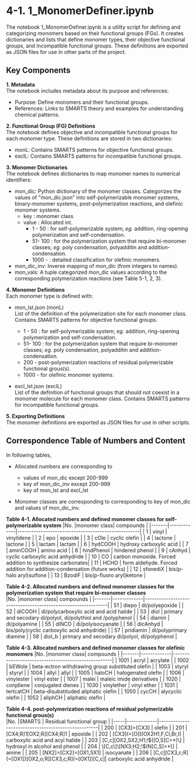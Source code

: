 # 4-1. 1_MonomerDefiner.ipynb
The notebook 1_MonomerDefiner.ipynb is a utility script for defining and categorizing monomers based on their functional groups (FGs). It creates dictionaries and lists that define monomer types, their objective functional groups, and incompatible functional groups. These definitions are exported as JSON files for use in other parts of the project.

## Key Components
**1. Metadata**  
The notebook includes metadata about its purpose and references:

- Purpose: Define monomers and their functional groups.
- References: Links to SMARTS theory and examples for understanding chemical patterns.  

**2. Functional Group (FG) Definitions**  
The notebook defines objective and incompatible functional groups for each monomer type. These definitions are stored in two dictionaries:

- monL: Contains SMARTS patterns for objective functional groups.
- exclL: Contains SMARTS patterns for incompatible functional groups.

**3. Monomer Dictionaries**  
The notebook defines dictionaries to map monomer names to numerical identifiers:

- mon_dic: 
Python dictionary of the monomer classes. Categorizes the values of "mon_dic.json" into self-polymerizable monomer systems, binary-monomer systems, post-polymerization reactions, and olefinic monomer systems.
    - key : monomer class  
    - value : Allocated int.  
        - 1 - 50 : for self-polymerizable system; *eg.* addition, ring-opening polymerization and self-condensation.
        - 51- 100 : for the polymerization system that require bi-monomer classes; *eg.* poly condensation, polyadditin and addition-condensation.  
        - 1000 - : detailed classification for olefinic monomers. 
- mon_dic_inv: Inverse mapping of mon_dic (from integers to names).
- mon_vals: A tuple categorized mon_dic values according to the corresponding polymerization reactions (see Table 5-1, 2, 3). 

**4. Monomer Definitions**  
Each monomer type is defined with:  
- mon_lst.json (monL)  
List of the definition of the polymerization site for each monomer class. Contains SMARTS patterns for objective functional groups.  
    - 1 - 50 : for self-polymerizable system; *eg.* addition, ring-opening polymerization and self-condensation.
    - 51- 100 : for the polymerization system that require bi-monomer classes; *eg.* poly condensation, polyadditin and addition-condensation.  
    - 200 -  post-polymerization reactions of residual polymerizable functional grous(s). 
    - 1000 - for olefinic monomer systems. 

- excl_lst.json (exclL)   
List of the definition of functional groups that should not coexist in a monomer molecule for each monomer class. Contains SMARTS patterns for incompatible functional groups.  

**5. Exporting Definitions**  
The monomer definitions are exported as JSON files for use in other scripts. 

## Correspondence Table of Numbers and Content
In following tables, 
- Allocated numbers are corresponding to 
    - values of mon_dic except 200-999
    - key of mon_dic_inv except 200-999
    - key of mon_lst and excl_lst
 
- Monomer classes are corresponding to corresponding to key of mon_dic and values of mon_dic_inv. 

**Table 4-1. Allocated numbers and defined monomer classes for self-polymerizable system** 
|No.    |monomer class| compounds                                       |
|-------|-------------|----------------------------------------------------|
| 1     | vinyl       | vinylidene                                         |
| 2     | epo         | epoxide                                            |
| 3     | cOle        | cyclic olefin                                      |
| 4     | lactone     | lactone                                            |
| 5     | lactam      | lactam                                             |
| 6     | hydCOOH     | hydroxy carboxylic acid                            |
| 7     | aminCOOH    | amino acid                                         |
| 8     | hindPhenol  | hindered phenol                                    |
| 9     | cAnhyd      | cyclic carboxylic acid anhydride                   |
| 10    | CO          | carbon monoxide. Forced addition to synthesize carbonates|
| 11    | HCHO        | form aldehyde. Forced addition for addition-condensation (future works) |
| 12    | sfonediX    | bis(p-halo aryl)sulfone                              |
| 13    | BzodiF      | bis(p-fluoro aryl)ketone                             | 


**Table 4-2. Allocated numbers and defined monomer classes for the polymerization system that require bi-monomer classes**  
|No.    |monomer class| compounds                                                    |
|-------|-------------|--------------------------------------------------------------|
| 51    | diepo       | di/polyepoxide                                               |
| 52    | diCOOH      | di/polycarboxylic acid and acid halide                       |
| 53    | diol        | primary and secodary di/polyol, di/polythiol and /polyphenol |
| 54    | diamin      | di/polyamine                                                 |
| 55    | diNCO       | di/polyisocyanate                                            |
| 56    | dicAnhyd    | bis/poly(cyclic carboxylic acid anhydride)                   |
| 57    | pridiamin   | di/polyprimary diamine                                       |
| 58    | diol_b      | primary and secodary di/polyol, di/polyphenol                |


**Table 4-3. Allocated numbers and defined monomer classes for olefinic monomers** 
|No.    |monomer class| compounds                                          |
|-------|-------------|----------------------------------------------------|
| 1001  | acryl       | acrylate                                           |
| 1002  | bEWole      | beta-ectron withdrawing group substituted olefin   |
| 1003  | styryl      | styryl                                             |
| 1004  | allyl       | allyl                                              |
| 1005  | haloCH      | halogenated olefin                                 |
| 1006  | vinylester  | vinyl ester                                        |
| 1007  | malei       | maleic imide derivatives                           |
| 1020  | conjdiene   | conjugated dienes                                  |
| 1030  | vinylether  | vinyl ether                                        |
| 1031  | tertcatCH   | beta-disubstituded aliphatic olefin                |
| 1050  | cycCH       | alycyclic olefin                                   |
| 1052  | aliphCH     | aliphatic olefin                                   |


**Table 4-4. post-polymerization reactions of residual polymerizable functional grous(s)**  
|No.  |SMARTS       | Residual functional group                          |
|-----|-------------|----------------------------------------------------|
| 200 | \[CX3\]=\[CX3\]                | olefin                          |
| 201 | \[CX4;R\]1\[OX2;R\]\[CX4;R\]1  | epoxide                         | 
| 202 | \[CX3\](=\[O\])\[OX2H1,F,Cl,Br,I\] | carboxylic acid and acyl halide |
| 203 | \[C,c\]\[OX2,SX2;H1;!$([O,S]C=*)\] | hydroxyl in alcohol and phenol  |
| 204 | \[C,c\]\[NX3;H2;!$(N\[C,S\]=*)\] | amine                         | 
| 205 | \[NX2\]=\[CX2\]=\[OX1,SX1\]    | isocyanate                      |
| 206 | \[C,c\]\[CX3,c;R\](=\[OX1\])\[OX2,o;R\]\[CX3,c;R\](=\[OX1\])\[C,c\]| carboxylic acid anhydride |


